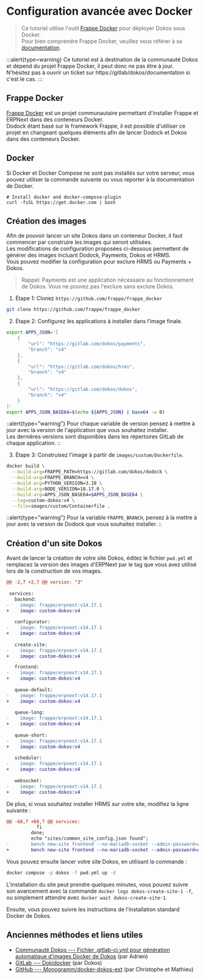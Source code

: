 # Configuration avancée avec Docker

> Ce tutoriel utilise l'outil [Frappe Docker](https://github.com/frappe/frappe_docker) pour déployer Dokos sous Docker.  
Pour bien comprendre Frappe Docker, veuillez vous référer à sa [documentation](https://github.com/frappe/frappe_docker/#production).

:::alert{type=warning}
Ce tutoriel est à destination de la communauté Dokos et dépend du projet Frappe Docker, il peut donc ne pas être à jour.  
N'hésitez pas à ouvrir un ticket sur https://gitlab/dokos/documentation si c'est le cas.
:::

## Frappe Docker

[Frappe Docker](https://github.com/frappe/frappe_docker) est un projet communautaire permettant d'installer Frappe et ERPNext dans des conteneurs Docker.  
Dodock étant basé sur le framework Frappe, il est possible d'utiliser ce projet en changeant quelques éléments afin de lancer Dodock et Dokos dans des conteneurs Docker.  

## Docker

Si Docker et Docker Compose ne sont pas installés sur votre serveur, vous pouvez utiliser la commande suivante ou vous reporter à la documentation de Docker.

```
# Install docker and docker-compose-plugin
curl -fsSL https://get.docker.com | bash
```

## Création des images

Afin de pouvoir lancer un site Dokos dans un conteneur Docker, il faut commencer par construire les images qui seront utilisées.  
Les modifications de configuration proposées ci-dessous permettent de générer des images incluant Dodock, Payments, Dokos et HRMS.  
Vous pouvez modifier la configuration pour exclure HRMS ou Payments + Dokos.

> Rappel: Payments est une application nécessaire au fonctionnement de Dokos. Vous ne pouvez pas l'exclure sans exclure Dokos.

1. Étape 1: Clonez `https://github.com/frappe/frappe_docker`
```bash
git clone https://github.com/frappe/frappe_docker
```

2. Étape 2: Configurez les applications à installer dans l'image finale.

```bash
export APPS_JSON='[
    {
        "url": "https://gitlab.com/dokos/payments",
        "branch": "v4"
    },
    {
        "url": "https://gitlab.com/dokos/hrms",
        "branch": "v4"
    },
    {
        "url": "https://gitlab.com/dokos/dokos",
        "branch": "v4"
    }
]'
export APPS_JSON_BASE64=$(echo ${APPS_JSON} | base64 -w 0)
```

::alert{type="warning"}
Pour chaque variable de version pensez à mettre à jour avec la version de l'application que vous souhaitez installer.  
Les dernières versions sont disponibles dans les répertoires GitLab de chaque application.
::


3. Étape 3: Construisez l'image à partir de `images/custom/Dockerfile`.

```bash
docker build \
  --build-arg=FRAPPE_PATH=https://gitlab.com/dokos/dodock \
  --build-arg=FRAPPE_BRANCH=v4 \
  --build-arg=PYTHON_VERSION=3.10 \
  --build-arg=NODE_VERSION=18.17.0 \
  --build-arg=APPS_JSON_BASE64=$APPS_JSON_BASE64 \
  --tag=custom-dokos:v4 \
  --file=images/custom/Containerfile .
```

::alert{type="warning"}
Pour la variable `FRAPPE_BRANCH`, pensez à la mettre à jour avec la version de Dodock que vous souhaitez installer.
::

## Création d'un site Dokos

Avant de lancer la création de votre site Dokos, éditez le fichier `pwd.yml` et remplacez la version des images d'ERPNext par le tag que vous avez utilisé lors de la construction de vos images.

```diff
@@ -2,7 +2,7 @@ version: "3"
 
 services:
   backend:
-    image: frappe/erpnext:v14.17.1
+    image: custom-dokos:v4
 
   configurator:
-    image: frappe/erpnext:v14.17.1
+    image: custom-dokos:v4
 
   create-site:
-    image: frappe/erpnext:v14.17.1
+    image: custom-dokos:v4

   frontend:
-    image: frappe/erpnext:v14.17.1
+    image: custom-dokos:v4
 
   queue-default:
-    image: frappe/erpnext:v14.17.1
+    image: custom-dokos:v4
 
   queue-long:
-    image: frappe/erpnext:v14.17.1
+    image: custom-dokos:v4
 
   queue-short:
-    image: frappe/erpnext:v14.17.1
+    image: custom-dokos:v4
 
   scheduler:
-    image: frappe/erpnext:v14.17.1
+    image: custom-dokos:v4
 
   websocket:
-    image: frappe/erpnext:v14.17.1
+    image: custom-dokos:v4
```

De plus, si vous souhaitez installer HRMS sur votre site, modifiez la ligne suivante :

```diff
@@ -68,7 +68,7 @@ services:
           fi
         done;
         echo "sites/common_site_config.json found";
-        bench new-site frontend --no-mariadb-socket --admin-password=admin --db-root-password=admin --install-app erpnext --set-default;
+        bench new-site frontend --no-mariadb-socket --admin-password=admin --db-root-password=admin --install-app dokos --install-app hrms --set-default;
```

Vous pouvez ensuite lancer votre site Dokos, en utilisant la commande :
```bash
docker compose -p dokos -f pwd.yml up -d
```

L'installation du site peut prendre quelques minutes, vous pouvez suivre son avancement avec la commande `docker logs dokos-create-site-1 -f`, ou simplement attendre avec `docker wait dokos-create-site-1`.

Ensuite, vous pouvez suivre les instructions de l'installation standard Docker de Dokos.

## Anciennes méthodes et liens utiles

* [Communauté Dokos --- Fichier .gitlab-ci.yml pour génération automatique d'images Docker de Dokos](https://community.dokos.io/t/fichier-gitlab-ci-yml-pour-generation-automatique-dimages-docker-de-dokos/629) (par Adrien)
* [GitLab --- Dokidocker](https://gitlab.com/dokos/dokidocker) (par Dokos)
* [GitHub --- Monogramm/docker-dokos-ext](https://github.com/Monogramm/docker-dokos-ext) (par Christophe et Mathieu)
